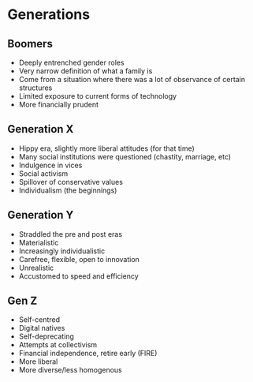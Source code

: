 # Generations

## Boomers
* Deeply entrenched gender roles
* Very narrow definition of what a family is
* Come from a situation where there was a lot of observance of certain structures
* Limited exposure to current forms of technology
* More financially prudent

## Generation X
* Hippy era, slightly more liberal attitudes (for that time)
* Many social institutions were questioned (chastity, marriage, etc)
* Indulgence in vices
* Social activism
* Spillover of conservative values
* Individualism (the beginnings)

## Generation Y
* Straddled the pre and post eras
* Materialistic
* Increasingly individualistic
* Carefree, flexible, open to innovation
* Unrealistic
* Accustomed to speed and efficiency

## Gen Z
* Self-centred
* Digital natives
* Self-deprecating
* Attempts at collectivism
* Financial independence, retire early (FIRE)
* More liberal
* More diverse/less homogenous
